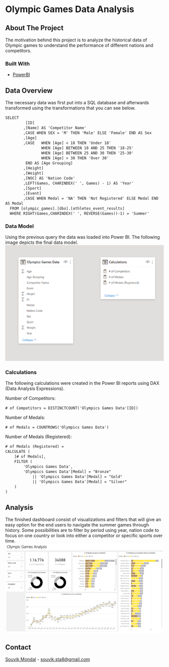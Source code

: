 # Olympic Games Data Analysis



## About The Project

The motivation behind this project is to analyze the historical data of Olympic games to understand the performance of different nations and competitors.




### Built With

* [PowerBI](https://powerbi.microsoft.com/en-au/)




## Data Overview
The necessary data was first put into a SQL database and afterwards transformed using the transformations that you can see below.
```
SELECT
         [ID]
        ,[Name] AS 'Competitor Name' 
        ,CASE WHEN SEX = 'M' THEN 'Male' ELSE 'Female' END AS Sex
        ,[Age]
		,CASE	WHEN [Age] < 18 THEN 'Under 18'
				WHEN [Age] BETWEEN 18 AND 25 THEN '18-25'
				WHEN [Age] BETWEEN 25 AND 30 THEN '25-30'
				WHEN [Age] > 30 THEN 'Over 30'
		 END AS [Age Grouping]
        ,[Height]
        ,[Weight]
        ,[NOC] AS 'Nation Code'
        ,LEFT(Games, CHARINDEX(' ', Games) - 1) AS 'Year'
        ,[Sport]
        ,[Event]
        ,CASE WHEN Medal = 'NA' THEN 'Not Registered' ELSE Medal END AS Medal 
  FROM [olympic_games].[dbo].[athletes_event_results]
  WHERE RIGHT(Games,CHARINDEX(' ', REVERSE(Games))-1) = 'Summer'
```


### Data Model
Using the previous query the data was loaded into Power BI. The following image depicts the final data model. <br />
![data_model](https://github.com/AzT3Risk/Olympic-Games-Data-Analysis/blob/main/Data_model.PNG)


### Calculations
The following calculations were created in the Power BI reports using DAX (Data Analysis Expressions).

Number of Competitors:
```
# of Competitors = DISTINCTCOUNT('Olympics Games Data'[ID])
```

Number of Medals:
```
# of Medals = COUNTROWS('Olympics Games Data')
```

Number of Medals (Registered):
```
# of Medals (Registered) = 
CALCULATE (
    [# of Medals],
    FILTER (
        'Olympics Games Data',
        'Olympics Games Data'[Medal] = "Bronze"
            || 'Olympics Games Data'[Medal] = "Gold"
            || 'Olympics Games Data'[Medal] = "Silver"
    )
)

```
## Analysis
The finished dashboard consist of visualizations and filters that will give an easy option for the end users to navigate the summer games through history. Some possibilities are to filter by period using year, nation code to focus on one country or look into either a competitor or specific sports over time.
![dashboard](https://github.com/AzT3Risk/Olympic-Games-Data-Analysis/blob/main/Dashboard.PNG)







## Contact

[Souvik Mondal](https://www.linkedin.com/in/souvik-mondal-6516ba160/) - souvik.sta8@gmail.com










